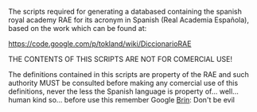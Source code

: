 The scripts required for generating a databased containing the spanish royal academy  RAE for its acronym in Spanish (Real Academia Española), based on the work which can be found at:

https://code.google.com/p/tokland/wiki/DiccionarioRAE

THE CONTENTS OF THIS SCRIPTS ARE NOT FOR COMERCIAL USE!

The definitions contained in this scripts are property of the RAE and such authority MUST be consulted before making any comercial use of this definitions, never the less the Spanish language is property of... well... human kind so... before use this remember Google [Brin](Sergey.md): Don't be evil